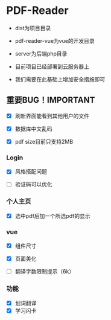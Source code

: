 # PDF-Reader

- dist为项目目录
- pdf-reader-vue为vue的开发目录
- server为后端php目录



- 目前项目已经部署到云服务器上
- 我们需要在此基础上增加安全措施即可



## 重要BUG！IMPORTANT

- [x] 刷新界面能看到其他用户的文件
- [x] 数据库中文乱码
- [x] pdf size目前只支持2MB





### Login

- [x] 风格搭配问题
- [ ] 验证码可以优化



### 个人主页

- [x] 选中pdf后加一个所选pdf的显示



### vue

- [x] 组件尺寸
- [x] 页面美化
- [ ] 翻译字数限制提示（6k）



### 功能

- [x] 划词翻译
- [x] 学习闪卡
